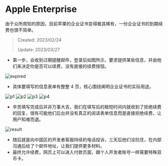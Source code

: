 # Apple Enterprise

由于众所周知的原因，目前苹果的企业证书变得极其稀有，一份企业证书的到期续费也很不简单。

> Created: 2023/02/24
>
> Update: 2023/03/27



* 第一步，会收到过期提醒邮件，登录后如图所示，要求提供某些信息，并由他们来决定你是否可以续费，没有直接的续费按钮。

![expired](https://raw.githubusercontent.com/darkThanBlack/darkThanBlack.github.io/pictures/docs/assets/pictures/apple_enterprise_expired.png)



* 具体要填写的信息表单有整整 4 页，核心围绕阐明企业证书的实际用途。

![p1](https://raw.githubusercontent.com/darkThanBlack/darkThanBlack.github.io/pictures/docs/assets/pictures/enterprise_p1.png)
![p2](https://raw.githubusercontent.com/darkThanBlack/darkThanBlack.github.io/pictures/docs/assets/pictures/enterprise_p2.png)
![p3](https://raw.githubusercontent.com/darkThanBlack/darkThanBlack.github.io/pictures/docs/assets/pictures/enterprise_p3.png)
![p4](https://raw.githubusercontent.com/darkThanBlack/darkThanBlack.github.io/pictures/docs/assets/pictures/enterprise_p4.png)



* 辛苦填写完成后并非万事大吉，我们在填写后的极短时间内就收到了拒绝续费的回复，很有可能他们后台并没有真正的阅读表单信息而是直接拒绝续费，让用户知难而退。

![result](https://raw.githubusercontent.com/darkThanBlack/darkThanBlack.github.io/pictures/docs/assets/pictures/enterprise_submit_result.jpg)

* 随后就是向中国区的开发者客服持续的电话投诉，三天后他们没抗住，在内部沟通后给了个邮件地址，让我们提供更多材料。
* 最终允许续费，网页上可以进入付款页面，跟个人开发者账号一样需要特殊双币卡。

